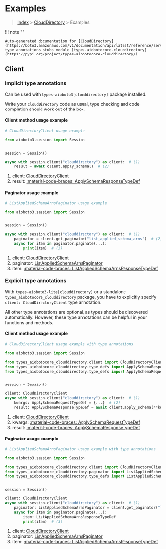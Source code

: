 # Examples

> [Index](../README.md) > [CloudDirectory](./README.md) > Examples

!!! note ""

    Auto-generated documentation for [CloudDirectory](https://boto3.amazonaws.com/v1/documentation/api/latest/reference/services/clouddirectory.html#clouddirectory)
    type annotations stubs module [types-aiobotocore-clouddirectory](https://pypi.org/project/types-aiobotocore-clouddirectory/).

## Client

### Implicit type annotations

Can be used with `types-aioboto3[clouddirectory]` package installed.

Write your `CloudDirectory` code as usual,
type checking and code completion should work out of the box.



#### Client method usage example

```python
# CloudDirectoryClient usage example

from aioboto3.session import Session


session = Session()

async with session.client("clouddirectory") as client:  # (1)
    result = await client.apply_schema()  # (2)
```

1. client: [CloudDirectoryClient](./client.md)
2. result: [:material-code-braces: ApplySchemaResponseTypeDef](./type_defs.md#applyschemaresponsetypedef)



#### Paginator usage example

```python
# ListAppliedSchemaArnsPaginator usage example

from aioboto3.session import Session


session = Session()

async with session.client("clouddirectory") as client:  # (1)
    paginator = client.get_paginator("list_applied_schema_arns")  # (2)
    async for item in paginator.paginate(...):
        print(item)  # (3)
```

1. client: [CloudDirectoryClient](./client.md)
2. paginator: [ListAppliedSchemaArnsPaginator](./paginators.md#listappliedschemaarnspaginator)
3. item: [:material-code-braces: ListAppliedSchemaArnsResponseTypeDef](./type_defs.md#listappliedschemaarnsresponsetypedef)




### Explicit type annotations

With `types-aioboto3-lite[clouddirectory]`
or a standalone `types_aiobotocore_clouddirectory` package, you have to explicitly specify
`client: CloudDirectoryClient` type annotation.

All other type annotations are optional, as types should be discovered automatically.
However, these type annotations can be helpful in your functions and methods.


#### Client method usage example

```python
# CloudDirectoryClient usage example with type annotations

from aioboto3.session import Session

from types_aiobotocore_clouddirectory.client import CloudDirectoryClient
from types_aiobotocore_clouddirectory.type_defs import ApplySchemaResponseTypeDef
from types_aiobotocore_clouddirectory.type_defs import ApplySchemaRequestTypeDef


session = Session()

client: CloudDirectoryClient
async with session.client("clouddirectory") as client:  # (1)
    kwargs: ApplySchemaRequestTypeDef = {...}  # (2)
    result: ApplySchemaResponseTypeDef = await client.apply_schema(**kwargs)  # (3)
```

1. client: [CloudDirectoryClient](./client.md)
2. kwargs: [:material-code-braces: ApplySchemaRequestTypeDef](./type_defs.md#applyschemarequesttypedef)
3. result: [:material-code-braces: ApplySchemaResponseTypeDef](./type_defs.md#applyschemaresponsetypedef)



#### Paginator usage example

```python
# ListAppliedSchemaArnsPaginator usage example with type annotations

from aioboto3.session import Session

from types_aiobotocore_clouddirectory.client import CloudDirectoryClient
from types_aiobotocore_clouddirectory.paginator import ListAppliedSchemaArnsPaginator
from types_aiobotocore_clouddirectory.type_defs import ListAppliedSchemaArnsResponseTypeDef


session = Session()

client: CloudDirectoryClient
async with session.client("clouddirectory") as client:  # (1)
    paginator: ListAppliedSchemaArnsPaginator = client.get_paginator("list_applied_schema_arns")  # (2)
    async for item in paginator.paginate(...):
        item: ListAppliedSchemaArnsResponseTypeDef
        print(item)  # (3)
```

1. client: [CloudDirectoryClient](./client.md)
2. paginator: [ListAppliedSchemaArnsPaginator](./paginators.md#listappliedschemaarnspaginator)
3. item: [:material-code-braces: ListAppliedSchemaArnsResponseTypeDef](./type_defs.md#listappliedschemaarnsresponsetypedef)




